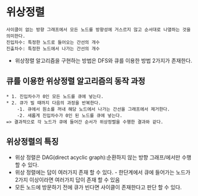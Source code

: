 # 위상정렬
    사이클이 없는 방향 그래프에서 모든 노드를 방향성에 거스르지 않고 순서대로 나열하는 것을 의미한다.
    진입차수: 특정한 노드로 들어오는 간선의 개수
    진출차수: 특정한 노드에서 나가는 간선의 개수

* 위상정렬 알고리즘을 구현하는 방법은 DFS와 큐를 이용한 방법 2가지가 존재한다.

## 큐를 이용한 위상정렬 알고리즘의 동작 과정
    * 1. 진입차수가 0인 모든 노드를 큐에 넣는다.
    * 2. 큐가 빌 때까지 다음의 과정을 반복한다.
        -1. 큐에서 원소를 꺼내 해당 노드에서 나가는 간선을 그래프에서 제거한다.
        -2. 새롭게 진입차수가 0인 된 노드를 큐에 넣는다.
    => 결과적으로 각 노드가 큐에 들어간 순서가 위상정렬을 수행한 결과와 같다.

## 위상정렬의 특징
* 위상 정렬은 DAG(direct acyclic graph):순환하지 않는 방향 그래프/에서만 수행할 수 있다.
* 위상 정렬에는 답이 여러가지 존재 할 수 있다. - 한단계에서 큐에 들어가는 노드가 2가지 이상이라면 여러가지 답이 존재 할 수 있음
* 모든 노드에 방문하기 전에 큐가 빈다면 사이클이 존재한다고 판단 할 수 있다.



    
